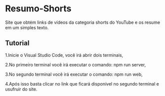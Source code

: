 # Resumo-Shorts
Site que obtém links de vídeos da categoria shorts do YouTube e os resume em um simples texto.


Tutorial
-
1.Inicie o Visual Studio Code, você irá abrir dois terminais,

2.No primeiro terminal você irá executar o comando: npm run server,

3.No segundo terminal você irá executar o comando: npm run web,

4.Após isso basta clicar no link que ficará disponível no segundo terminal e usufruir do site.
